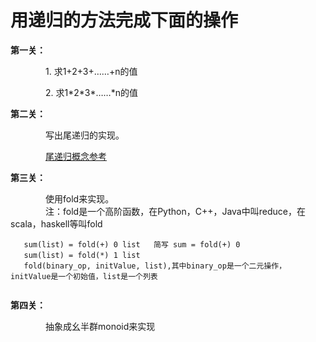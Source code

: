 # 用递归的方法完成下面的操作
**第一关：**    

　　　　1.  求1+2+3+……+n的值  
     
　　　　2.  求1\*2\*3\*……\*n的值

**第二关：**　　　　

　　　　写出尾递归的实现。　　  　
    　　　
       
　　　　[尾递归概念参考][1]
    
    

**第三关：**    

　　　　使用fold来实现。  
　　　　注：fold是一个高阶函数，在Python，C++，Java中叫reduce，在scala，haskell等叫fold   
   
       sum(list) = fold(+) 0 list	简写 sum = fold(+) 0    
       sum(list) = fold(*) 1 list  　
       fold(binary_op, initValue, list),其中binary_op是一个二元操作，initValue是一个初始值，list是一个列表
	        
		
		
**第四关：**  

　　　　抽象成幺半群monoid来实现














[1]:http://www.ruanyifeng.com/blog/2015/04/tail-call.html
